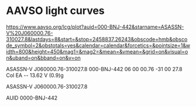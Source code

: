 # AAVSO light curves

https://www.aavso.org/lcg/plot?auid=000-BNJ-442&starname=ASASSN-V%20J060000.76-310027.8&lastdays=8&start=&stop=2458837.26243&obscode=hmb&obscode_symbol=2&obstotals=yes&calendar=calendar&forcetics=&pointsize=1&width=800&height=450&mag1=&mag2=&mean=&vmean=&grid=on&visual=on&uband=on&bband=on&v=on



ASASSN-V J060000.76-310027.8    000-BNJ-442     06 00 00.76 -31 00 27.8 Col     EA      --      13.62 V (0.9)g

ASASSN-V J060000.76-310027.8

AUID 0000-BNJ-442

